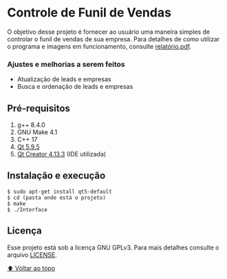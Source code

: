 # Controle de Funil de Vendas

O objetivo desse projeto é fornecer ao usuário uma maneira simples de controlar o funil de vendas de sua empresa.
Para detalhes de como utilizar o programa e imagens em funcionamento, consulte [relatório.pdf](https://github.com/vitorsorpile/ETECH-LeadControl/blob/main/Relat%C3%B3rio.pdf).


### Ajustes e melhorias a serem feitos

- Atualização de leads e empresas
- Busca e ordenação de leads e empresas

## Pré-requisitos
1. g++ 8.4.0
2. GNU Make 4.1
3. C++ 17
4. [Qt 5.9.5](https://wiki.qt.io/Install_Qt_5_on_Ubuntu)
5. [Qt Creator 4.13.3](https://www.qt.io/download-open-source) (IDE utilizada)


## Instalação e execução
```
$ sudo apt-get install qt5-default
$ cd (pasta onde está o projeto)
$ make
$ ./Interface
```

## Licença

Esse projeto está sob a licença GNU GPLv3. Para mais detalhes consulte o arquivo [LICENSE](https://github.com/vitorsorpile/ETECH-LeadControl/blob/main/LICENSE).


[⬆ Voltar ao topo](#controle-de-funil-de-vendas)

